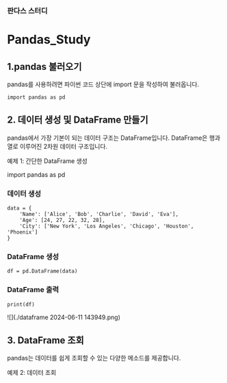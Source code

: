 ### 판다스 스터디

# Pandas_Study
## 1.pandas 불러오기

pandas를 사용하려면 파이썬 코드 상단에 import 문을 작성하여 불러옵니다.
```
import pandas as pd
```
## 2. 데이터 생성 및 DataFrame 만들기

pandas에서 가장 기본이 되는 데이터 구조는 DataFrame입니다. DataFrame은 행과 열로 이루어진 2차원 데이터 구조입니다.

예제 1: 간단한 DataFrame 생성

import pandas as pd

### 데이터 생성
```
data = {
    'Name': ['Alice', 'Bob', 'Charlie', 'David', 'Eva'],
    'Age': [24, 27, 22, 32, 28],
    'City': ['New York', 'Los Angeles', 'Chicago', 'Houston', 'Phoenix']
}
```

### DataFrame 생성

```
df = pd.DataFrame(data)
```

### DataFrame 출력
```
print(df)
```
![](./dataframe 2024-06-11 143949.png)

## 3. DataFrame 조회
pandas는 데이터를 쉽게 조회할 수 있는 다양한 메소드를 제공합니다.

예제 2: 데이터 조회
